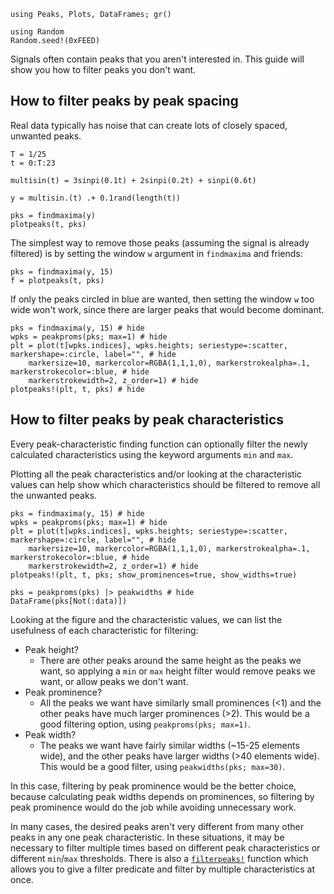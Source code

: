 ```@setup spacing
using Peaks, Plots, DataFrames; gr()

using Random
Random.seed!(0xFEED)
```
Signals often contain peaks that you aren't interested in. This guide will show you how to
filter peaks you don't want.

## How to filter peaks by peak spacing

Real data typically has noise that can create lots of closely spaced, unwanted peaks.

```@example spacing
T = 1/25
t = 0:T:23

multisin(t) = 3sinpi(0.1t) + 2sinpi(0.2t) + sinpi(0.6t)

y = multisin.(t) .+ 0.1rand(length(t))

pks = findmaxima(y)
plotpeaks(t, pks)
```

The simplest way to remove those peaks (assuming the signal is already filtered) is by
setting the window `w` argument in `findmaxima` and friends:

```@example spacing
pks = findmaxima(y, 15)
f = plotpeaks(t, pks)
```

If only the peaks circled in blue are wanted, then setting the window `w` too wide won't
work, since there are larger peaks that would become dominant.

```@example spacing
pks = findmaxima(y, 15) # hide
wpks = peakproms(pks; max=1) # hide
plt = plot(t[wpks.indices], wpks.heights; seriestype=:scatter, markershape=:circle, label="", # hide
    markersize=10, markercolor=RGBA(1,1,1,0), markerstrokealpha=.1, markerstrokecolor=:blue, # hide
    markerstrokewidth=2, z_order=1) # hide
plotpeaks!(plt, t, pks) # hide
```

## How to filter peaks by peak characteristics

Every peak-characteristic finding function can optionally filter the newly calculated
characteristics using the keyword arguments `min` and `max`.

Plotting all the peak characteristics and/or looking at the characteristic values can help
show which characteristics should be filtered to remove all the unwanted peaks.

```@example spacing
pks = findmaxima(y, 15) # hide
wpks = peakproms(pks; max=1) # hide
plt = plot(t[wpks.indices], wpks.heights; seriestype=:scatter, markershape=:circle, label="", # hide
    markersize=10, markercolor=RGBA(1,1,1,0), markerstrokealpha=.1, markerstrokecolor=:blue, # hide
    markerstrokewidth=2, z_order=1) # hide
plotpeaks!(plt, t, pks; show_prominences=true, show_widths=true)
```
```@example spacing
pks = peakproms(pks) |> peakwidths # hide
DataFrame(pks[Not(:data)])
```

Looking at the figure and the characteristic values, we can list the usefulness of each
characteristic for filtering:

  - Peak height?
    - There are other peaks around the same height as the peaks we want, so applying a
      `min` or `max` height filter would remove peaks we want, or allow peaks we don't
      want.
  - Peak prominence?
    - All the peaks we want have similarly small prominences (<1) and the other peaks
      have much larger prominences (>2). This would be a good filtering option, using
      `peakproms(pks; max=1)`.
  - Peak width?
    - The peaks we want have fairly similar widths (~15-25 elements wide), and the other
      peaks have larger widths (>40 elements wide). This would be a good filter, using
      `peakwidths(pks; max=30)`.

In this case, filtering by peak prominence would be the better choice, because calculating
peak widths depends on prominences, so filtering by peak prominence would do the job while
avoiding unnecessary work.

In many cases, the desired peaks aren't very different from many other peaks in any one peak
characteristic. In these situations, it may be necessary to filter multiple times based on
different peak characteristics or different `min`/`max` thresholds. There is also a
[`filterpeaks!`](@ref) function which allows you to give a filter predicate and filter by multiple
characteristics at once.



